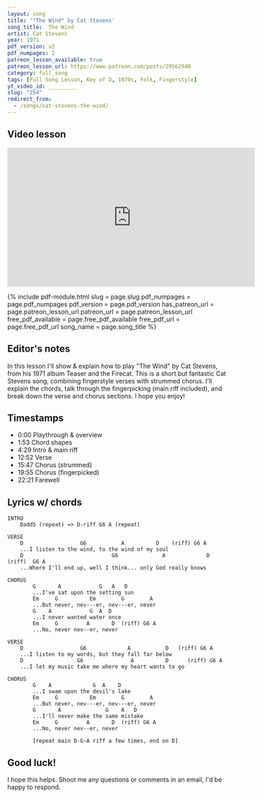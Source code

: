 ```yaml
---
layout: song
title: '"The Wind" by Cat Stevens'
song_title:  The Wind
artist: Cat Stevens
year: 1971
pdf_version: v2
pdf_numpages: 2
patreon_lesson_available: true
patreon_lesson_url: https://www.patreon.com/posts/29562940
category: full_song
tags: [Full Song Lesson, Key of D, 1970s, Folk, Fingerstyle]
yt_video_id: _________
slug: "254"
redirect_from:
  - /songs/cat-stevens-the-wind/
---
```



## Video lesson

<iframe width="560" height="315" src="https://www.youtube.com/embed/SLdUfxYg_28?showinfo=0" frameborder="0" allowfullscreen></iframe>

<!-- Coming soon! -->

{% include pdf-module.html slug = page.slug pdf_numpages = page.pdf_numpages pdf_version = page.pdf_version has_patreon_url = page.patreon_lesson_url patreon_url = page.patreon_lesson_url free_pdf_available = page.free_pdf_available free_pdf_url = page.free_pdf_url song_name = page.song_title %}

## Editor's notes

In this lesson I'll show & explain how to play "The Wind" by Cat Stevens, from his 1971 album Teaser and the Firecat. This is a short but fantastic Cat Stevens song, combining fingerstyle verses with strummed chorus. I'll explain the chords, talk through the fingerpicking (main riff included), and break down the verse and chorus sections. I hope you enjoy!

## Timestamps

- 0:00 Playthrough & overview
- 1:53 Chord shapes
- 4:29 Intro & main riff
- 12:52 Verse
- 15:47 Chorus (strummed)
- 19:55 Chorus (fingerpicked)
- 22:21 Farewell

## Lyrics w/ chords

    INTRO
        Dadd5 (repeat) => D-riff G6 A (repeat)

    VERSE
        D                  G6           A          D    (riff) G6 A
        ...I listen to the wind, to the wind of my soul
        D                            G6              A             D  (riff)  G6 A
        ...Where I'll end up, well I think... only God really knows

    CHORUS
            G       A            G   A   D
            ...I've sat upon the setting sun
            Em     G          Em        G        A
            ...But never, nev---er, nev---er, never
            G    A            G  A  D
            ...I never wanted water once
            Em     G         A       D  (riff) G6 A
            ...No, never nev--er, never

    VERSE
        D                  G6             A           D   (riff) G6 A
        ...I listen to my words, but they fall far below
        D                 G6               A          D      (riff) G6 A
        ...I let my music take me where my heart wants to go

    CHORUS
            G    A             G  A    D
            ...I swam upon the devil's lake
            Em     G          Em        G        A
            ...But never, nev---er, nev---er, never
            G       A              G    A   D
            ...I'll never make the same mistake
            Em     G         A       D  (riff) G6 A
            ...No, never nev--er, never

            [repeat main D-G-A riff a few times, end on D]

## Good luck!

I hope this helps. Shoot me any questions or comments in an email, I'd be happy to respond.

